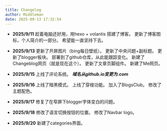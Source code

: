 ```yaml
---
title: Changelog
author: Middleman
date: 2025-09-13 17:32:54
---
```


- **2025/9/11**
趁着电脑还好用，用hexo + volantis 搭建了博客。
更新了博客图标，个人简介的一部分。
希望能一直坚持下去。

- **2025/9/13**
更新了开屏图片（bing每日壁纸）。
更新了中央问题+副标题。
更新了blogger板块。
部署到了github仓库，从此能跟踪变化。
新建了Changeblog网页（就是现在这个）。
更新了文章页脚组件。
新建了Me网页。

- **2025/9/15**
上线了评论系统。
***域名从github.io变更为.com***

- **2025/9/16**
上线了暗黑模式。
上线了穿梭功能。
加入了BlogsClub。
修改了主题配色。

- **2025/9/17**
修复了在窄屏下blogger字体变白的问题。

- **2025/9/18**
修改了语言切换按钮的位置。
修改了Navbar logo。

- **2025/9/20**
新建了categories界面。
